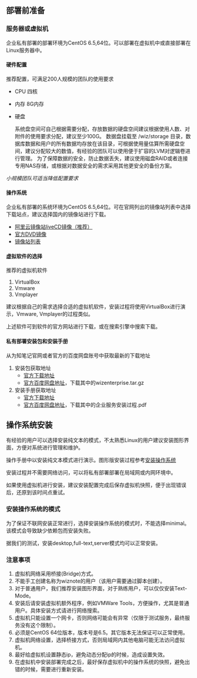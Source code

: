 ## 部署前准备

### 服务器或虚拟机

企业私有部署的部署环境为CentOS 6.5,64位。可以部署在虚拟机中或直接部署在Linux服务器中。

#### 硬件配置

推荐配置，可满足200人规模的团队的使用要求

* CPU 四核
* 内存 8G内存
* 硬盘

    系统盘空间可自己根据需要分配，存放数据的硬盘空间建议根据使用人数、对附件的使用要求分配，建议至少100G。
    数据盘挂载至 /wiz/storage 目录，数据库数据和用户的所有数据均存放在该目录，可根据使用量估算所需硬盘空间，建议分配较大的数值，有经验的团队可以使用便于扩容的LVM对逻辑卷进行管理。
    为了保障数据的安全，防止数据丢失，建议使用磁盘RAID或者连接专用NAS存储，或根据对数据安全的需求采用其他更安全的备份方案。

_小规模团队可适当降低配置要求_

#### 操作系统

企业私有部署的系统环境为CentOS 6.5,64位。可在官网列出的镜像站列表中选择下载站点，建议选择国内的镜像站进行下载。

* [阿里云镜像站liveCD镜像（推荐）](http://mirrors.aliyun.com/centos/6.5/isos/x86_64/CentOS-6.5-x86_64-LiveCD.iso)
* [官方DVD镜像](http://isoredirect.centos.org/centos/6/isos/x86_64/CentOS-6.5-x86_64-bin-DVD1.iso)
* [镜像站列表](http://www.centos.org/download/mirrors/)

#### 虚拟软件的选择

推荐的虚拟机软件

1. VirtualBox
1. Vmware
1. Vmplayer

建议根据自己的需求选择合适的虚拟机软件，安装过程将使用VirtualBox进行演示，Vmware, Vmplayer的过程类似。

上述软件可到软件的官方网站进行下载，或在搜索引擎中搜索下载。

#### 私有部署安装包和安装手册

从为知笔记官网或者官方的百度网盘账号中获取最新的下载地址

1. 安装包获取地址
    * [官方下载地址](http://public.wiz.cn/wizenterprise.tar.gz)
    * [官方百度网盘地址](http://pan.baidu.com/s/1u8Trw)，下载其中的wizenterprise.tar.gz
1. 安装手册获取地址
    * [官方下载地址](http://public.wiz.cn/wiz-install.pdf)
    * [官方百度网盘地址](http://pan.baidu.com/s/1u8Trw)，下载其中的企业服务安装过程.pdf

## 操作系统安装

有经验的用户可以选择安装纯文本的模式，不太熟悉Linux的用户建议安装图形界面，方便对系统进行管理和维护。

操作手册中以安装纯文本模式进行演示。图形版安装过程参考[安装操作系统](./centos.html)

安装过程并不需要网络访问，可以将私有部署部署在局域网或内网环境中。

如果使用虚拟机进行安装，建议安装配置完成后保存虚拟机快照，便于出现错误后，还原到该时间点重试。

### 安装操作系统的模式

为了保证不联网安装正常进行，选择安装操作系统的模式时，不能选择minimal。该模式会导致缺少依赖包而安装失败。

据我们的测试，安装desktop,full-text,server模式均可以正常安装。

### 注意事项

1. 虚拟机网络采用桥接(Bridge)方式。
1. 不能手工创建名称为wiznote的用户（该用户需要通过脚本创建）。
1. 对于普通用户，我们推荐安装图形界面，对于熟练用户，可以仅仅安装Text-Mode。
1. 安装后请安装虚拟机额外程序，例如VMWare Tools，方便操作，尤其是普通用户。具体安装方式请进行网络搜索。
1. 虚拟机只能设置一个网卡，否则网络可能会有异常（仅限于测试服务，最终服务没有这个限制）。
1. 必须是CentOS 64位版本，版本号是6.5。其它版本无法保证可以正常使用。
1. 虚拟机网络设置，选择桥接方式，否则局域网内其他电脑可能无法访问虚拟机。
1. 最好给虚拟机设置静态ip，避免动态分配ip的时候，造成设置失效。
1. 在虚拟机中安装部署完成之后，最好保存虚拟机中的操作系统的快照，避免出错的时候，需要进行重新安装。
